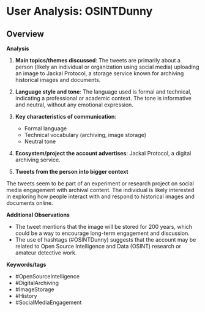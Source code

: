 # User Analysis: OSINTDunny

## Overview

**Analysis**

1. **Main topics/themes discussed**: The tweets are primarily about a person (likely an individual or organization using social media) uploading an image to Jackal Protocol, a storage service known for archiving historical images and documents.
2. **Language style and tone**: The language used is formal and technical, indicating a professional or academic context. The tone is informative and neutral, without any emotional expression.
3. **Key characteristics of communication**:
	* Formal language
	* Technical vocabulary (archiving, image storage)
	* Neutral tone
4. **Ecosystem/project the account advertises**: Jackal Protocol, a digital archiving service.

5. **Tweets from the person into bigger context**

The tweets seem to be part of an experiment or research project on social media engagement with archival content. The individual is likely interested in exploring how people interact with and respond to historical images and documents online.

**Additional Observations**

* The tweet mentions that the image will be stored for 200 years, which could be a way to encourage long-term engagement and discussion.
* The use of hashtags (#OSINTDunny) suggests that the account may be related to Open Source Intelligence and Data (OSINT) research or amateur detective work.

**Keywords/tags**

* #OpenSourceIntelligence
* #DigitalArchiving
* #ImageStorage
* #History
* #SocialMediaEngagement